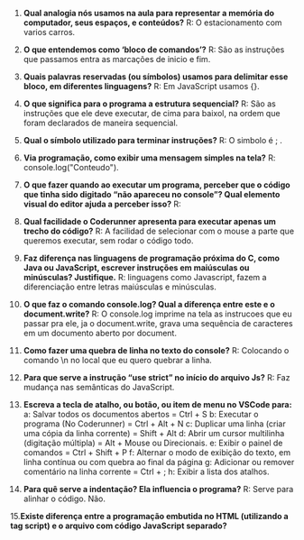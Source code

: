 1. **Qual analogia nós usamos na aula para representar a memória do computador, seus espaços, e conteúdos?**
R: O estacionamento com varios carros.

2. **O que entendemos como ‘bloco de comandos’?**
R: São as instruções que passamos entra as marcações de inicio e fim.

3. **Quais palavras reservadas (ou símbolos) usamos para delimitar esse bloco, em diferentes linguagens?**
R: Em JavaScript usamos {}.

4. **O que significa para o programa a estrutura sequencial?**
R: São as instruções que ele deve executar, de cima para baixol, na ordem que foram declarados de maneira sequencial.

5. **Qual o símbolo utilizado para terminar instruções?**
R: O simbolo é ; .

6. **Via programação, como exibir uma mensagem simples na tela?**
R: console.log("Conteudo").

7. **O que fazer quando ao executar um programa, perceber que o código que tinha sido digitado “não apareceu no console”? Qual elemento visual do editor ajuda a perceber isso?**
R:

8. **Qual facilidade o Coderunner apresenta para executar apenas um trecho do código?**
R: A facilidad de selecionar com o mouse a parte que queremos executar, sem rodar o código todo.

9. **Faz diferença nas linguagens de programação próxima do C, como Java ou JavaScript, escrever instruções em maiúsculas ou minúsculas? Justifique.**
R:  linguagens como Javascript, fazem a diferenciação entre letras maiúsculas e minúsculas.

10. **O que faz o comando console.log? Qual a diferença entre este e o document.write?**
R: O console.log imprime na tela as instrucoes que eu passar pra ele, ja o document.write, grava uma sequência de caracteres em um documento aberto por document. 

11. **Como fazer uma quebra de linha no texto do console?**
R: Colocando o comando \n no local que eu quero quebrar a linha.

12. **Para que serve a instrução “use strict” no início do arquivo Js?**
R: Faz mudança nas semânticas do JavaScript.

13. **Escreva a tecla de atalho, ou botão, ou item de menu no VSCode para:**
a: Salvar todos os documentos abertos = Ctrl + S
b: Executar o programa (No Coderunner) = Ctrl + Alt + N
c: Duplicar uma linha (criar uma cópia da linha corrente) = Shift + Alt 
d: Abrir um cursor multilinha (digitação múltipla) = Alt + Mouse ou Direcionais.
e: Exibir o painel de comandos = Ctrl + Shift + P
f: Alternar o modo de exibição do texto, em linha contínua ou com quebra ao final da página
g: Adicionar ou remover comentário na linha corrente = Ctrl + ;
h: Exibir a lista dos atalhos.

14. **Para quê serve a indentação? Ela influencia o programa?**
R: Serve para alinhar o código. Não.

15.**Existe diferença entre a programação embutida no HTML (utilizando a tag script) e o arquivo com código JavaScript separado?**